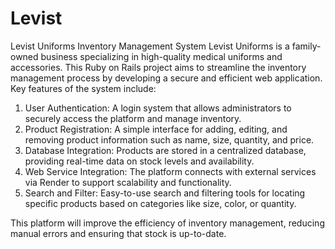 # Levist
Levist Uniforms Inventory Management System Levist Uniforms is a family-owned business specializing in high-quality medical uniforms and accessories. This Ruby on Rails project aims to streamline the inventory management process by developing a secure and efficient web application. Key features of the system include:

1. User Authentication: A login system that allows administrators to securely access the platform and manage inventory.
2. Product Registration: A simple interface for adding, editing, and removing product information such as name, size, quantity, and price.
3. Database Integration: Products are stored in a centralized database, providing real-time data on stock levels and availability.
4. Web Service Integration: The platform connects with external services via Render to support scalability and functionality.
5. Search and Filter: Easy-to-use search and filtering tools for locating specific products based on categories like size, color, or quantity.

This platform will improve the efficiency of inventory management, reducing manual errors and ensuring that stock is up-to-date.